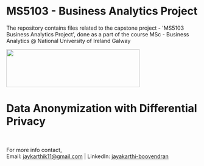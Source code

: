 # MS5103 - Business Analytics Project
The repository contains files related to the capstone project - 'MS5103 Business Analytics Project', done as a part of the course MSc - Business Analytics @ National University of Ireland Galway

<p><img src='https://encrypted-tbn0.gstatic.com/images?q=tbn%3AANd9GcR3yxmo215xdMEeOSV-5tQrO6iDMnSLViAfQ79CX9UmXoFqFnJH&usqp=CAU' width='350' height='100'></p>
<h1>Data Anonymization with Differential Privacy</h1>
<br>



For more info contact, <br> 
Email: jaykarthik11@gmail.com  | LinkedIn: <a href='https://www.linkedin.com/in/jayakarthi-boovendran'>jayakarthi-boovendran</a>

